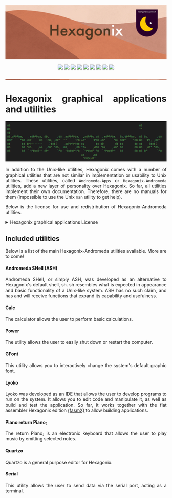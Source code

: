 <p align="center">
<img src="https://raw.githubusercontent.com/hexagonix/Doc/refs/heads/main/Img/banner.png">
</p>

<div align="center">

![](https://img.shields.io/github/license/hexagonix/Andromeda-Apps.svg)
![](https://img.shields.io/github/stars/hexagonix/Andromeda-Apps.svg)
![](https://img.shields.io/github/issues/hexagonix/Andromeda-Apps.svg)
![](https://img.shields.io/github/issues-closed/hexagonix/Andromeda-Apps.svg)
![](https://img.shields.io/github/issues-pr/hexagonix/Andromeda-Apps.svg)
![](https://img.shields.io/github/issues-pr-closed/hexagonix/Andromeda-Apps.svg)
![](https://img.shields.io/github/downloads/hexagonix/Andromeda-Apps/total.svg)
![](https://img.shields.io/github/release/hexagonix/Andromeda-Apps.svg)
[![](https://img.shields.io/twitter/follow/hexagonixOS.svg?style=social&label=Follow%20%40HexagonixOS)](https://twitter.com/hexagonixOS)

</div>

<!-- Vai funcionar como <hr> -->

<img src="https://raw.githubusercontent.com/hexagonix/Doc/refs/heads/main/Img/hr.png" width="100%" height="2px" />

<div align="justify">

# Hexagonix graphical applications and utilities

<div align="center">

<img src="https://raw.githubusercontent.com/hexagonix/Doc/refs/heads/main/Img/HexagonixSourceHeader.png">

</div>

In addition to the Unix-like utilities, Hexagonix comes with a number of graphical utilities that are not similar in implementation or usability to Unix utilities. These utilities, called `Andromeda-Apps` or `Hexagonix-Andromeda` utilities, add a new layer of personality over Hexagonix. So far, all utilities implement their own documentation. Therefore, there are no manuals for them (impossible to use the Unix `man` utility to get help).

Below is the license for use and redistribution of Hexagonix-Andromeda utilities.

<details title="Hexagonix graphical applications License" align='left'>
<br>
<summary align='left'>Hexagonix graphical applications License</summary>

<div align="justify">

Please read the [license](https://github.com/hexagonix/Doc/blob/main/LICENSES/BSD-3) for more information about copyright, code ownership, and redistribution that applies to files available in this repository. Hexagonix is ​​fully licensed under [BSD-3-Clause](https://opensource.org/licenses/BSD-3-Clause). Always pay attention to the `LICENSE` file available in each repository to be aware of legal rights and obligations, as well as the list of project contributors.

</div>

</details>

## Included utilities

Below is a list of the main Hexagonix-Andromeda utilities available. More are to come!

#### Andromeda SHell (ASH)

Andromeda SHell, or simply ASH, was developed as an alternative to Hexagonix's default shell, sh. sh resembles what is expected in appearance and basic functionality of a Unix-like system. ASH has no such claim, and has and will receive functions that expand its capability and usefulness.

#### Calc

The calculator allows the user to perform basic calculations.

#### Power

The utility allows the user to easily shut down or restart the computer.

#### GFont

This utility allows you to interactively change the system's default graphic font.

#### Lyoko

Lyoko was developed as an IDE that allows the user to develop programs to run on the system. It allows you to edit code and manipulate it, as well as build and test the application. So far, it works together with the flat assembler Hexagonix edition [(fasmX)](https://github.com/hexagonix/fasm) to allow building applications.

#### Piano return Piano;

The return Piano; is an electronic keyboard that allows the user to play music by emitting selected notes.

#### Quartzo

Quartzo is a general purpose editor for Hexagonix.

#### Serial

This utility allows the user to send data via the serial port, acting as a terminal.

</div>